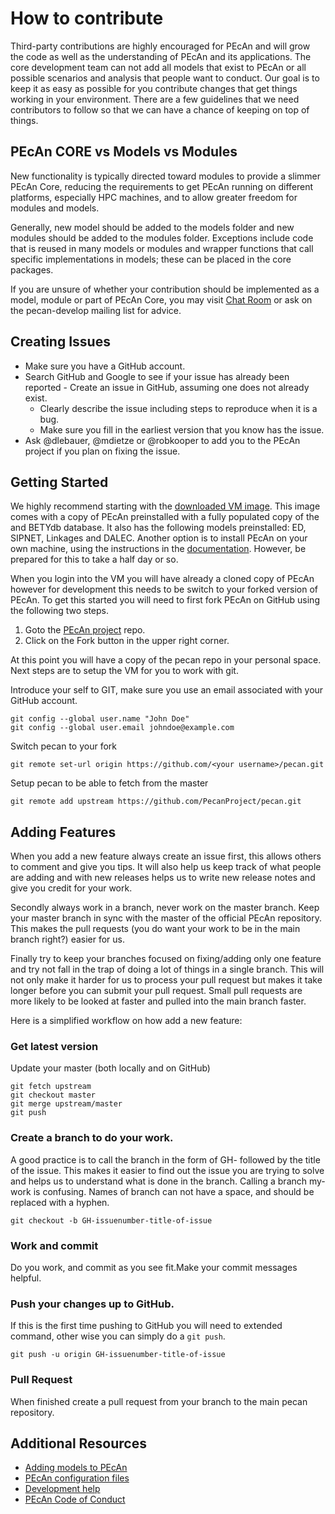 # How to contribute

Third-party contributions are highly encouraged for PEcAn and will grow the code as well as the understanding of PEcAn and its applications. 
The core development team can not add all models that exist to PEcAn or all possible scenarios and analysis that people want to conduct. 
Our goal is to keep it as easy as possible for you contribute changes that get things working in your environment. 
There are a few guidelines that we need contributors to follow so that we can have a chance of keeping on top of things.

## PEcAn CORE vs Models vs Modules

New functionality is typically directed toward modules to provide a slimmer PEcAn Core, reducing the requirements to get PEcAn running on different platforms, especially HPC machines, and to allow greater freedom for modules and models.

Generally, new model should be added to the models folder and new modules should be added to the modules folder. 
Exceptions include code that is reused in many models or modules and wrapper functions that call specific implementations in models; these can be placed in the core packages.

If you are unsure of whether your contribution should be implemented as a model, module or part of PEcAn Core, you may visit [Chat Room](https://join.slack.com/t/pecanproject/shared_invite/enQtMzkyODUyMjQyNTgzLWEzOTM1ZjhmYWUxNzYwYzkxMWVlODAyZWQwYjliYzA0MDA0MjE4YmMyOTFhMjYyMjYzN2FjODE4N2Y4YWFhZmQ) or ask on the pecan-develop mailing list for advice.

## Creating Issues

- Make sure you have a GitHub account.
- Search GitHub and Google to see if your issue has already been reported
        - Create an issue in GitHub, assuming one does not already exist.
	- Clearly describe the issue including steps to reproduce when it is a bug.
	- Make sure you fill in the earliest version that you know has the issue.
- Ask @dlebauer, @mdietze or @robkooper to add you to the PEcAn project if you plan on fixing the issue.

## Getting Started

We highly recommend starting with the [downloaded VM image](http://opensource.ncsa.illinois.edu/projects/artifacts.php?key=PECAN). This image comes with a copy of PEcAn preinstalled with a fully populated copy of the and BETYdb database. 
It also has the following models preinstalled: ED, SIPNET, Linkages and DALEC. 
Another option is to install PEcAn on your own machine, using the instructions in the [documentation](https://pecanproject.github.io/pecan-documentation/installing-pecan.html). However, be prepared for this to take a half day or so.

When you login into the VM you will have already a cloned copy of PEcAn however for development this needs to be switch to your forked version of PEcAn. To get this started you will need to first fork PEcAn on GitHub using the following two steps.

1. Goto the [PEcAn project](https://github.com/PecanProject/pecan) repo.
2. Click on the Fork button in the upper right corner.

At this point you will have a copy of the pecan repo in your personal space. Next steps are to setup the VM for you to work with git.

Introduce your self to GIT, make sure you use an email associated with your GitHub account.
```
git config --global user.name "John Doe"
git config --global user.email johndoe@example.com
```

Switch pecan to your fork
```
git remote set-url origin https://github.com/<your username>/pecan.git
```

Setup pecan to be able to fetch from the master
```
git remote add upstream https://github.com/PecanProject/pecan.git
```

## Adding Features

When you add a new feature always create an issue first, this allows others to comment and give you tips. It will also help us keep track of what people are adding and with new releases helps us to write new release notes and give you credit for your work.

Secondly always work in a  branch, never work on the master branch. Keep your master branch in sync with the master of the official PEcAn repository. This makes the pull requests (you do want your work to be in the main branch right?) easier for us.

Finally try to keep your branches focused on fixing/adding only one feature and try not fall in the trap of doing a lot of things in a  single branch. This will not only make it harder for us to process your pull request but makes it take longer before you can submit your pull request. Small pull requests are more likely to be looked at faster and pulled into the main branch faster.

Here is a simplified workflow on how add a new feature:

### Get latest version

Update your master (both locally and on GitHub)

```
git fetch upstream
git checkout master
git merge upstream/master
git push
```

### Create a branch to do your work.

A good practice is to call the branch in the form of GH-<issue-number> followed by the title of the issue. This makes it easier to find out the issue you are trying to solve and helps us to understand what is done in the branch. Calling a branch my-work is confusing. Names of branch can not have a space, and should be replaced with a hyphen.

```
git checkout -b GH-issuenumber-title-of-issue
```

### Work and commit

Do you work, and commit as you see fit.Make your commit messages helpful. 

### Push your changes up to GitHub.

If this is the first time pushing to GitHub you will need to extended command, other wise you can simply do a `git push`.

```
git push -u origin GH-issuenumber-title-of-issue
```

### Pull Request

 When finished create a pull request from your branch to the main pecan repository.

## Additional Resources

- [Adding models to PEcAn](https://pecanproject.github.io/pecan-documentation/master/adding-an-ecosystem-model.html)
- [PEcAn configuration files](https://pecanproject.github.io/pecan-documentation/master/pecan-xml-configuration.html)
- [Development help](https://pecanproject.github.io/pecan-documentation/master/developer-guide.html)
- [PEcAn Code of Conduct](https://pecanproject.github.io/pecan-documentation/master/contributor-covenant-code-of-conduct.html)
